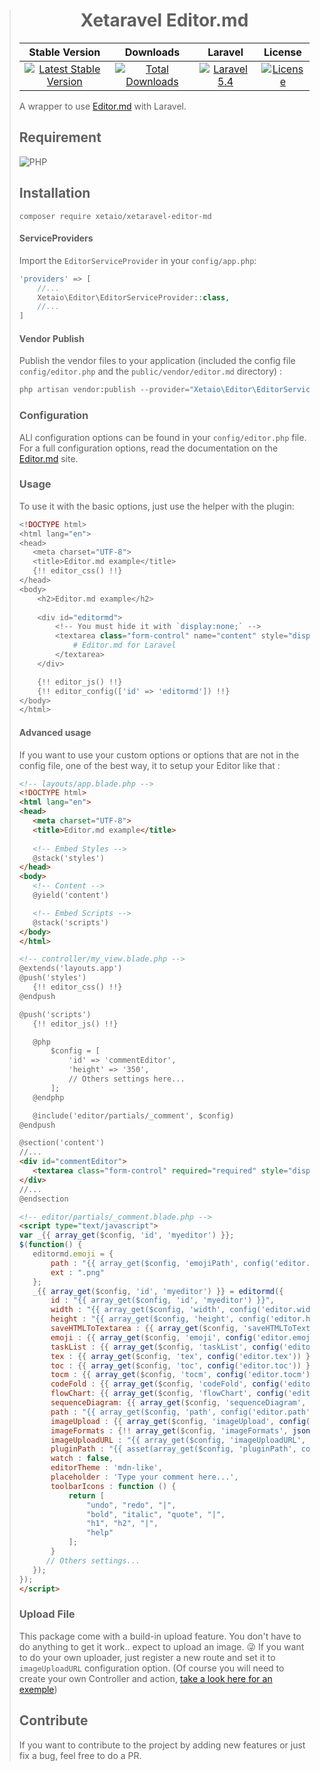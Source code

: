 > <h1 align="center">Xetaravel Editor.md</h1>
>
> |Stable Version|Downloads|Laravel|License|
> |:-------:|:------:|:-------:|:-------:|
> |[![Latest Stable Version](https://img.shields.io/packagist/v/XetaIO/Xetaravel-Editor-md.svg?style=flat-square)](https://packagist.org/packages/xetaio/xetaravel-editor-md)|[![Total Downloads](https://img.shields.io/packagist/dt/xetaio/xetaravel-editor-md.svg?style=flat-square)](https://packagist.org/packages/xetaio/xetaravel-editor-md)|[![Laravel 5.4](https://img.shields.io/badge/Laravel-5.4-f4645f.svg?style=flat-square)](http://laravel.com)|[![License](https://img.shields.io/badge/license-MIT-brightgreen.svg?style=flat-square)](https://github.com/XetaIO/Xetaravel-Editor-md/blob/master/LICENSE)|
>
> A wrapper to use [Editor.md](https://pandao.github.io/editor.md/) with Laravel.
>
> ## Requirement
> ![PHP](https://img.shields.io/badge/PHP->=7.0-brightgreen.svg?style=flat-square)
>
> ## Installation
>
> ```
> composer require xetaio/xetaravel-editor-md
> ```
>
> #### ServiceProviders
> Import the `EditorServiceProvider` in your `config/app.php`:
> ```php
> 'providers' => [
>     //...
>     Xetaio\Editor\EditorServiceProvider::class,
>     //...
> ]
> ```
>
> #### Vendor Publish
> Publish the vendor files to your application (included the config file `config/editor.php` and the `public/vendor/editor.md` directory) :
> ```php
> php artisan vendor:publish --provider="Xetaio\Editor\EditorServiceProvider"
> ```
>
> ### Configuration
> ALl configuration options can be found in your `config/editor.php` file. For a full configuration options, read the documentation on the [Editor.md](https://pandao.github.io/editor.md/) site.
>
> ### Usage
> To use it with the basic options, just use the helper with the plugin:
> ```php
> <!DOCTYPE html>
> <html lang="en">
> <head>
>    <meta charset="UTF-8">
>    <title>Editor.md example</title>
>    {!! editor_css() !!}
> </head>
> <body>
>     <h2>Editor.md example</h2>
>     
>     <div id="editormd">
>         <!-- You must hide it with `display:none;` -->
>         <textarea class="form-control" name="content" style="display:none;">
>             # Editor.md for Laravel
>         </textarea>
>     </div>
>
>     {!! editor_js() !!}
>     {!! editor_config(['id' => 'editormd']) !!}
> </body>
> </html>
> ```
>
> #### Advanced usage
> If you want to use your custom options or options that are not in the config file, one of the best way, it to setup your Editor like that :
> ```html
> <!-- layouts/app.blade.php -->
> <!DOCTYPE html>
> <html lang="en">
> <head>
>    <meta charset="UTF-8">
>    <title>Editor.md example</title>
>    
>    <!-- Embed Styles -->
>    @stack('styles')
> </head>
> <body>
>    <!-- Content -->
>    @yield('content')
>
>    <!-- Embed Scripts -->
>    @stack('scripts')
> </body>
> </html>
> ```
> ```html
> <!-- controller/my_view.blade.php -->
> @extends('layouts.app')
> @push('styles')
>    {!! editor_css() !!}
> @endpush
>
> @push('scripts')
>    {!! editor_js() !!}
>
>    @php
>        $config = [
>            'id' => 'commentEditor',
>            'height' => '350',
>            // Others settings here...
>        ];
>    @endphp
>
>    @include('editor/partials/_comment', $config)
> @endpush
>
> @section('content')
> //...
> <div id="commentEditor">
>    <textarea class="form-control" required="required" style="display:none;" name="content"></textarea>
> </div>
> //...
> @endsection
> ```
> ```html
> <!-- editor/partials/_comment.blade.php -->
> <script type="text/javascript">
> var _{{ array_get($config, 'id', 'myeditor') }};
> $(function() {
>    editormd.emoji = {
>        path : "{{ array_get($config, 'emojiPath', config('editor.emojiPath')) }}",
>        ext : ".png"
>    };
>    _{{ array_get($config, 'id', 'myeditor') }} = editormd({
>        id : "{{ array_get($config, 'id', 'myeditor') }}",
>        width : "{{ array_get($config, 'width', config('editor.width')) }}",
>        height : "{{ array_get($config, 'height', config('editor.height')) }}",
>        saveHTMLToTextarea : {{ array_get($config, 'saveHTMLToTextarea', config('editor.saveHTMLToTextarea')) }},
>        emoji : {{ array_get($config, 'emoji', config('editor.emoji')) }},
>        taskList : {{ array_get($config, 'taskList', config('editor.taskList')) }},
>        tex : {{ array_get($config, 'tex', config('editor.tex')) }},
>        toc : {{ array_get($config, 'toc', config('editor.toc')) }},
>        tocm : {{ array_get($config, 'tocm', config('editor.tocm')) }},
>        codeFold : {{ array_get($config, 'codeFold', config('editor.codeFold')) }},
>        flowChart: {{ array_get($config, 'flowChart', config('editor.flowChart')) }},
>        sequenceDiagram: {{ array_get($config, 'sequenceDiagram', config('editor.sequenceDiagram')) }},
>        path : "{{ array_get($config, 'path', config('editor.path')) }}",
>        imageUpload : {{ array_get($config, 'imageUpload', config('editor.imageUpload')) }},
>        imageFormats : {!! array_get($config, 'imageFormats', json_encode(config('editor.imageFormats'))) !!},
>        imageUploadURL : "{{ array_get($config, 'imageUploadURL', config('editor.imageUploadURL')) }}?_token={{ csrf_token() }}&from=xetaravel-editor-md",
>        pluginPath : "{{ asset(array_get($config, 'pluginPath', config('editor.pluginPath'))) }}/",
>        watch : false,
>        editorTheme : 'mdn-like',
>        placeholder : 'Type your comment here...',
>        toolbarIcons : function () {
>            return [
>                "undo", "redo", "|",
>                "bold", "italic", "quote", "|",
>                "h1", "h2", "|",
>                "help"
>            ];
>        }
>       // Others settings...
>    });
>});
></script>
>```
> ### Upload File
> This package come with a build-in upload feature. You don't have to do anything to get it work.. expect to upload an image. :stuck_out_tongue_winking_eye:
> If you want to do your own uploader, just register a new route and set it to `imageUploadURL` configuration option. (Of course you will need to create your own Controller and action, [take a look here for an exemple](https://github.com/XetaIO/Xetaravel-Editor-md/blob/master/src/Http/Controllers/MarkdownEditorController.php))
> ## Contribute
> If you want to contribute to the project by adding new features or just fix a bug, feel free to do a PR.
